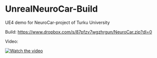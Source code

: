# UnrealNeuroCar-Build
UE4 demo for NeuroCar-project of Turku University

Build: https://www.dropbox.com/s/87pfzv7wgzhrgun/NeuroCar.zip?dl=0

Video:

[![Watch the video](https://img.youtube.com/vi/6gr_VLrKQI4/sddefault.jpg)](https://youtu.be/6gr_VLrKQI4)

